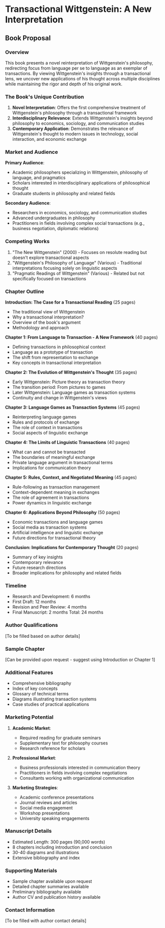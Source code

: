 # Transactional Wittgenstein: A New Interpretation
## Book Proposal

### Overview
This book presents a novel reinterpretation of Wittgenstein's philosophy, redirecting focus from language per se to language as an exemplar of transactions. By viewing Wittgenstein's insights through a transactional lens, we uncover new applications of his thought across multiple disciplines while maintaining the rigor and depth of his original work.

### The Book's Unique Contribution
1. **Novel Interpretation**: Offers the first comprehensive treatment of Wittgenstein's philosophy through a transactional framework
2. **Interdisciplinary Relevance**: Extends Wittgenstein's insights beyond philosophy to economics, sociology, and communication studies
3. **Contemporary Application**: Demonstrates the relevance of Wittgenstein's thought to modern issues in technology, social interaction, and economic exchange

### Market and Audience
**Primary Audience**:
- Academic philosophers specializing in Wittgenstein, philosophy of language, and pragmatics
- Scholars interested in interdisciplinary applications of philosophical thought
- Graduate students in philosophy and related fields

**Secondary Audience**:
- Researchers in economics, sociology, and communication studies
- Advanced undergraduates in philosophy
- Practitioners in fields involving complex social transactions (e.g., business negotiation, diplomatic relations)

### Competing Works
1. "The New Wittgenstein" (2000) - Focuses on resolute reading but doesn't explore transactional aspects
2. "Wittgenstein's Philosophy of Language" (Various) - Traditional interpretations focusing solely on linguistic aspects
3. "Pragmatic Readings of Wittgenstein" (Various) - Related but not specifically focused on transactions

### Chapter Outline

**Introduction: The Case for a Transactional Reading** (25 pages)
- The traditional view of Wittgenstein
- Why a transactional interpretation?
- Overview of the book's argument
- Methodology and approach

**Chapter 1: From Language to Transaction - A New Framework** (40 pages)
- Defining transactions in philosophical context
- Language as a prototype of transaction
- The shift from representation to exchange
- Key concepts in transactional interpretation

**Chapter 2: The Evolution of Wittgenstein's Thought** (35 pages)
- Early Wittgenstein: Picture theory as transaction theory
- The transition period: From pictures to games
- Later Wittgenstein: Language games as transaction systems
- Continuity and change in Wittgenstein's views

**Chapter 3: Language Games as Transaction Systems** (45 pages)
- Reinterpreting language games
- Rules and protocols of exchange
- The role of context in transactions
- Social aspects of linguistic exchange

**Chapter 4: The Limits of Linguistic Transactions** (40 pages)
- What can and cannot be transacted
- The boundaries of meaningful exchange
- Private language argument in transactional terms
- Implications for communication theory

**Chapter 5: Rules, Context, and Negotiated Meaning** (45 pages)
- Rule-following as transaction management
- Context-dependent meaning in exchanges
- The role of agreement in transactions
- Power dynamics in linguistic exchange

**Chapter 6: Applications Beyond Philosophy** (50 pages)
- Economic transactions and language games
- Social media as transaction systems
- Artificial intelligence and linguistic exchange
- Future directions for transactional theory

**Conclusion: Implications for Contemporary Thought** (20 pages)
- Summary of key insights
- Contemporary relevance
- Future research directions
- Broader implications for philosophy and related fields

### Timeline
- Research and Development: 6 months
- First Draft: 12 months
- Revision and Peer Review: 4 months
- Final Manuscript: 2 months
Total: 24 months

### Author Qualifications
[To be filled based on author details]

### Sample Chapter
[Can be provided upon request - suggest using Introduction or Chapter 1]

### Additional Features
- Comprehensive bibliography
- Index of key concepts
- Glossary of technical terms
- Diagrams illustrating transaction systems
- Case studies of practical applications

### Marketing Potential
1. **Academic Market**:
   - Required reading for graduate seminars
   - Supplementary text for philosophy courses
   - Research reference for scholars

2. **Professional Market**:
   - Business professionals interested in communication theory
   - Practitioners in fields involving complex negotiations
   - Consultants working with organizational communication

3. **Marketing Strategies**:
   - Academic conference presentations
   - Journal reviews and articles
   - Social media engagement
   - Workshop presentations
   - University speaking engagements

### Manuscript Details
- Estimated Length: 300 pages (90,000 words)
- 8 chapters including introduction and conclusion
- 30-40 diagrams and illustrations
- Extensive bibliography and index

### Supporting Materials
- Sample chapter available upon request
- Detailed chapter summaries available
- Preliminary bibliography available
- Author CV and publication history available

### Contact Information
[To be filled with author contact details] 